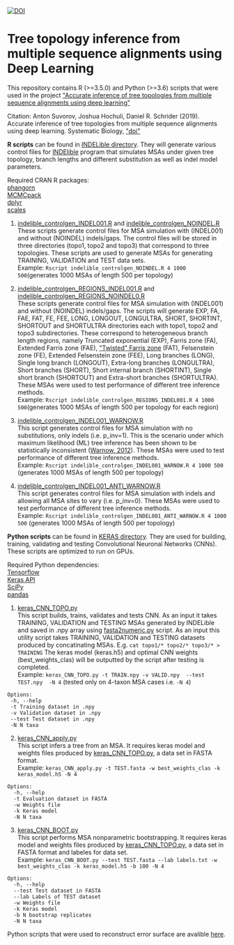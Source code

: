 [![DOI](https://zenodo.org/badge/174181866.svg)](https://zenodo.org/badge/latestdoi/174181866)
# Tree topology inference from multiple sequence alignments using Deep Learning

This repository contains R (>=3.5.0) and Python (>=3.6) scripts that were used in the project ["Accurate inference of tree topologies from multiple sequence alignments using deep learning"](https://www.biorxiv.org/content/10.1101/559054v1)

Citation:
Anton Suvorov, Joshua Hochuli, Daniel R. Schrider (2019). Accurate inference of tree topologies from multiple sequence alignments using deep learning. Systematic Biology, ["doi"](https://academic.oup.com/sysbio/advance-article-abstract/doi/10.1093/sysbio/syz060/5559282)  

**R scripts** can be found in [INDELible directory](https://github.com/SchriderLab/Tree_learning/tree/master/INDELible). They will generate various control files for [INDElible](http://abacus.gene.ucl.ac.uk/software/indelible/) program that simulates MSAs under given tree topology, branch lengths and different substitution as well as indel model parameters.  

Required CRAN R packages:  
[phangorn](https://cran.r-project.org/web/packages/phangorn/index.html)   
[MCMCpack](https://cran.r-project.org/web/packages/MCMCpack/index.html)  
[dplyr](https://cran.r-project.org/web/packages/dplyr/index.html)  
[scales](https://cran.r-project.org/web/packages/scales/index.html)  

1) [indelible_controlgen_INDEL001.R](https://github.com/SchriderLab/Tree_learning/blob/master/INDELible/indelible_controlgen_INDEL001.R) and [indelible_controlgen_NOINDEL.R](https://github.com/SchriderLab/Tree_learning/blob/master/INDELible/indelible_controlgen_NOINDEL.R)    
These scripts generate control files for MSA simulation with (INDEL001) and without (NOINDEL) indels/gaps. The control files will be stored in three directories (topo1, topo2 and topo3) that correspond to three topologies. These scripts are used to generate MSAs for generating TRAINING, VALIDATION and TEST data sets.  
Example: ```Rscript indelible_controlgen_NOINDEL.R 4 1000 500```(generates 1000 MSAs of length 500 per topology) 

2) [indelible_controlgen_REGIONS_INDEL001.R](https://github.com/SchriderLab/Tree_learning/blob/master/INDELible/indelible_controlgen_REGIONS_INDEL001.R) and [indelible_controlgen_REGIONS_NOINDEL0.R](https://github.com/SchriderLab/Tree_learning/blob/master/INDELible/indelible_controlgen_REGIONS_NOINDEL0.R)  
These scripts generate control files for MSA simulation with (INDEL001) and without (NOINDEL) indels/gaps. The scripts will generate EXP, FA, FAE, FAT, FE, FEE, LONG, LONGOUT, LONGULTRA, SHORT, SHORTINT, SHORTOUT and SHORTULTRA directories each with topo1, topo2 and topo3 subdirectories. These correspond to heterogeneous branch length regions, namely Truncated exponential (EXP), Farris zone (FA), Extended Farris zone (FAE), ["Twisted" Farris zone](https://www.sciencedirect.com/science/article/pii/S1055790315002316?via%3Dihub) (FAT), Felsenstein zone (FE), Extended Felsenstein zone (FEE), Long branches (LONG), Single long branch (LONGOUT), Extra-long branches (LONGULTRA), Short branches (SHORT), Short internal branch (SHORTINT), Single short branch (SHORTOUT) and  Extra-short branches (SHORTULTRA). These MSAs were used to test performance of different tree inference methods.  
Example: ```Rscript indelible_controlgen_REGIONS_INDEL001.R 4 1000 500```(generates 1000 MSAs of length 500 per topology for each region)      

3) [indelible_controlgen_INDEL001_WARNOW.R](https://github.com/SchriderLab/Tree_learning/blob/master/INDELible/indelible_controlgen_INDEL001_WARNOW.R)   
This script generates control files for MSA simulation with no substitutions, only indels (i.e. p_inv=1). This is the scenario under which maximum likelihood (ML) tree inference has been shown to be statistically inconsistent ([Warnow, 2012](http://currents.plos.org/treeoflife/index.html%3Fp=1609.html)). These MSAs were used to test performance of different tree inference methods.   
Example: ```Rscript indelible_controlgen_INDEL001_WARNOW.R 4 1000 500``` (generates 1000 MSAs of length 500 per topology)       
4) [indelible_controlgen_INDEL001_ANTI_WARNOW.R](https://github.com/SchriderLab/Tree_learning/blob/master/INDELible/indelible_controlgen_INDEL001_ANTI_WARNOW.R)   
This script generates control files for MSA simulation with indels and allowing all MSA sites to vary (i.e. p_inv=0). These MSAs were used to test performance of different tree inference methods.   
Example: ```Rscript indelible_controlgen_INDEL001_ANTI_WARNOW.R 4 1000 500``` (generates 1000 MSAs of length 500 per topology)  

**Python scripts** can be found in [KERAS directory](https://github.com/SchriderLab/Tree_learning/tree/master/KERAS). They are used for building, training, validating and testing Convolutional Neuronal Networks (CNNs). These scripts are optimized to run on GPUs.  

Required Python dependencies:  
[Tensorflow](https://www.tensorflow.org/install)  
[Keras API](https://keras.io/)      
[SciPy](https://www.scipy.org/)    
[pandas](https://pandas.pydata.org/) 

1) [keras_CNN_TOPO.py](https://github.com/SchriderLab/Tree_learning/blob/master/KERAS/keras_CNN_TOPO.py)   
This script builds, trains, validates and tests CNN. As an input it takes TRAINING, VALIDATION and TESTING MSAs generated by INDELible and saved in .npy array using [fasta2numeric.py](https://github.com/SchriderLab/Tree_learning/tree/master/Utils) script. As an input this utility script takes TRAINING, VALIDATION and TESTING datasets produced by concatinating MSAs. E.g. ```cat topo1/* topo2/* topo3/* > TRAINING``` The keras model (keras.h5) and optimal CNN weights (best_weights_clas) will be outputted by the script after testing is completed.   
Example: ```keras_CNN_TOPO.py -t TRAIN.npy -v VALID.npy  --test TEST.npy  -N 4``` (tested only on 4-taxon MSA cases i.e. ```-N 4```)  
  
 ```
 Options:
  -h, --help   
  -t Training dataset in .npy
  -v Validation dataset in .npy
  --test Test dataset in .npy
  -N N taxa 
  ```

2) [keras_CNN_apply.py](https://github.com/SchriderLab/Tree_learning/blob/master/KERAS/keras_CNN_apply.py)  
This script infers a tree from an MSA. It requires keras model and weights files produced by [keras_CNN_TOPO.py](https://github.com/SchriderLab/Tree_learning/blob/master/KERAS/keras_CNN_TOPO.py), a data set in FASTA format.  
Example: ```keras_CNN_apply.py -t TEST.fasta -w best_weights_clas -k keras_model.h5 -N 4```
```
Options:
  -h, --help 
  -t Evaluation dataset in FASTA
  -w Weights file
  -k Keras model
  -N N taxa
```
3) [keras_CNN_BOOT.py](https://github.com/SchriderLab/Tree_learning/blob/master/KERAS/keras_CNN_BOOT.py)  
This script performs MSA nonparametric bootstrapping. It requires keras model and weights files produced by [keras_CNN_TOPO.py](https://github.com/SchriderLab/Tree_learning/blob/master/KERAS/keras_CNN_TOPO.py), a data set in FASTA format and labeles for  data set.   
Example: ```keras_CNN_BOOT.py --test TEST.fasta --lab labels.txt -w best_weights_clas -k keras_model.h5 -b 100 -N 4```   
```
Options:
  -h, --help
  --test Test dataset in FASTA
  --lab Labels of TEST dataset
  -w Weights file
  -k Keras model
  -b N bootstrap replicates
  -N N taxa
```
Python scripts that were used to reconstruct error surface are avalible [here](https://github.com/SchriderLab/error_surface).  
